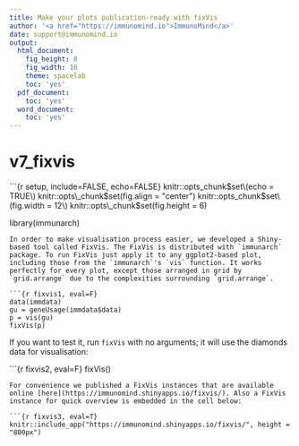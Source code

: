 ```yaml
---
title: Make your plots publication-ready with fixVis
author: '<a href="https://immunomind.io">ImmunoMind</a>'
date: support@immunomind.io
output:
  html_document:
    fig_height: 8
    fig_width: 10
    theme: spacelab
    toc: 'yes'
  pdf_document:
    toc: 'yes'
  word_document:
    toc: 'yes'
---
```


# v7\_fixvis

\`\`\`{r setup, include=FALSE, echo=FALSE} knitr::opts\_chunk$set\(echo = TRUE\) knitr::opts\_chunk$set\(fig.align = "center"\) knitr::opts\_chunk$set\(fig.width = 12\) knitr::opts\_chunk$set\(fig.height = 6\)

library\(immunarch\)

```text
In order to make visualisation process easier, we developed a Shiny-based tool called FixVis. The FixVis is distributed with `immunarch` package. To run FixVis just apply it to any ggplot2-based plot, including those from the `immunarch`'s `vis` function. It works perfectly for every plot, except those arranged in grid by `grid.arrange` due to the complexities surrounding `grid.arrange`.

```{r fixvis1, eval=F}
data(immdata)
gu = geneUsage(immdata$data)
p = vis(gu)
fixVis(p)
```

If you want to test it, run `fixVis` with no arguments; it will use the diamonds data for visualisation:

\`\`\`{r fixvis2, eval=F} fixVis\(\)

```text
For convenience we published a FixVis instances that are available online [here](https://immunomind.shinyapps.io/fixvis/). Also a FixVis instance for quick overview is embedded in the cell below:

```{r fixvis3, eval=T}
knitr::include_app("https://immunomind.shinyapps.io/fixvis/", height = "800px")
```

